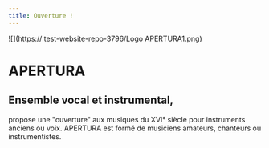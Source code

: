 ```yaml
---
title: Ouverture !
---
```

![](https:// test-website-repo-3796/Logo APERTURA1.png)
# APERTURA
## Ensemble vocal et instrumental, 
propose une "ouverture" aux musiques du XVI° siècle pour instruments anciens ou voix. APERTURA est formé de musiciens amateurs, chanteurs ou instrumentistes.